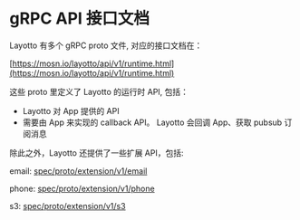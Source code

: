 # gRPC API 接口文档

Layotto 有多个 gRPC proto 文件, 对应的接口文档在：

[https://mosn.io/layotto/api/v1/runtime.html](https://mosn.io/layotto/api/v1/runtime.html)

这些 proto 里定义了 Layotto 的运行时 API, 包括：

  - Layotto 对 App 提供的 API
  - 需要由 App 来实现的 callback API。 Layotto 会回调 App、获取 pubsub 订阅消息   

除此之外，Layotto 还提供了一些扩展 API，包括:

email: [spec/proto/extension/v1/email](https://mosn.io/layotto/api/v1/email.html) 

phone: [spec/proto/extension/v1/phone](https://mosn.io/layotto/api/v1/phone.html) 

s3: [spec/proto/extension/v1/s3](https://mosn.io/layotto/api/v1/s3.html) 

